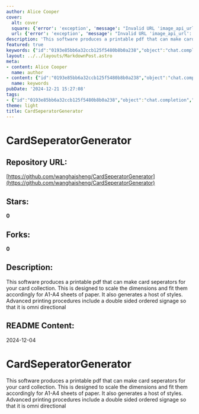 ```yaml
---
author: Alice Cooper
cover:
  alt: cover
  square: {'error': 'exception', 'message': "Invalid URL 'image_api_url': No scheme supplied. Perhaps you meant https://image_api_url?"}
  url: {'error': 'exception', 'message': "Invalid URL 'image_api_url': No scheme supplied. Perhaps you meant https://image_api_url?"}
description: 'This software produces a printable pdf that can make card seperators for your card collection. This is designed to scale the dimensions and fit them accordingly for A1-A4 sheets of paper. It also generates a host of styles. Advanced printing procedures include a double sided ordered signage so that it is omni directional'
featured: true
keywords: {"id":"0193e85bb6a32ccb125f5480b8b0a238","object":"chat.completion","created":1734770144,"model":"Qwen/Qwen2.5-7B-Instruct","choices":[{"index":0,"message":{"role":"assistant","content":"Based on the provided text, here are the keywords and tags extracted:\n\nKeywords:\n- CardSeperatorGenerator\n- printable PDF\n- card separators\n- card collection\n- scale dimensions\n- A1-A4 sheets\n- styles\n- advanced printing\n- double sided\n- omni directional\n\nTags:\n- CardSeperatorGenerator\n- Software\n- Printables\n- CardOrganization\n- PaperSizing\n- Design\n- Styles\n- Printing\n- MultiDirectional\n-(double-sided)"},"finish_reason":"stop"}],"usage":{"prompt_tokens":183,"completion_tokens":103,"total_tokens":286},"system_fingerprint":""}
layout: ../../layouts/MarkdownPost.astro
meta:
- content: Alice Cooper
  name: author
- content: {"id":"0193e85bb6a32ccb125f5480b8b0a238","object":"chat.completion","created":1734770144,"model":"Qwen/Qwen2.5-7B-Instruct","choices":[{"index":0,"message":{"role":"assistant","content":"Based on the provided text, here are the keywords and tags extracted:\n\nKeywords:\n- CardSeperatorGenerator\n- printable PDF\n- card separators\n- card collection\n- scale dimensions\n- A1-A4 sheets\n- styles\n- advanced printing\n- double sided\n- omni directional\n\nTags:\n- CardSeperatorGenerator\n- Software\n- Printables\n- CardOrganization\n- PaperSizing\n- Design\n- Styles\n- Printing\n- MultiDirectional\n-(double-sided)"},"finish_reason":"stop"}],"usage":{"prompt_tokens":183,"completion_tokens":103,"total_tokens":286},"system_fingerprint":""}
  name: keywords
pubDate: '2024-12-21 15:27:08'
tags:
- {"id":"0193e85bb6a32ccb125f5480b8b0a238","object":"chat.completion","created":1734770144,"model":"Qwen/Qwen2.5-7B-Instruct","choices":[{"index":0,"message":{"role":"assistant","content":"Based on the provided text, here are the keywords and tags extracted:\n\nKeywords:\n- CardSeperatorGenerator\n- printable PDF\n- card separators\n- card collection\n- scale dimensions\n- A1-A4 sheets\n- styles\n- advanced printing\n- double sided\n- omni directional\n\nTags:\n- CardSeperatorGenerator\n- Software\n- Printables\n- CardOrganization\n- PaperSizing\n- Design\n- Styles\n- Printing\n- MultiDirectional\n-(double-sided)"},"finish_reason":"stop"}],"usage":{"prompt_tokens":183,"completion_tokens":103,"total_tokens":286},"system_fingerprint":""}
theme: light
title: CardSeperatorGenerator
---
```


# CardSeperatorGenerator

## Repository URL: 
[https://github.com/wanghaisheng/CardSeperatorGenerator](https://github.com/wanghaisheng/CardSeperatorGenerator)

## Stars: 
**0**

## Forks: 
**0**

## Description: 
This software produces a printable pdf that can make card seperators for your card collection. This is designed to scale the dimensions and fit them accordingly for A1-A4 sheets of paper. It also generates a host of styles. Advanced printing procedures include a double sided ordered signage so that it is omni directional

## README Content: 
2024-12-04

# CardSeperatorGenerator
This software produces a printable pdf that can make card seperators for your card collection. This is designed to scale the dimensions and fit them accordingly for A1-A4 sheets of paper. It also generates a host of styles. Advanced printing procedures include a double sided ordered signage so that it is omni directional


